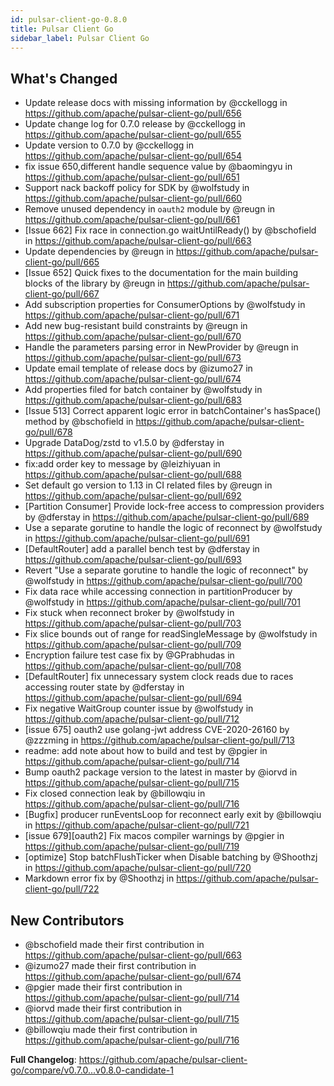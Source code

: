 ```yaml
---
id: pulsar-client-go-0.8.0
title: Pulsar Client Go
sidebar_label: Pulsar Client Go
---
```


## What's Changed
* Update release docs with missing information by @cckellogg in https://github.com/apache/pulsar-client-go/pull/656
* Update change log for 0.7.0 release by @cckellogg in https://github.com/apache/pulsar-client-go/pull/655
* Update version to 0.7.0 by @cckellogg in https://github.com/apache/pulsar-client-go/pull/654
* fix issue 650,different handle sequence value by @baomingyu in https://github.com/apache/pulsar-client-go/pull/651
* Support nack backoff policy for SDK by @wolfstudy in https://github.com/apache/pulsar-client-go/pull/660
* Remove unused dependency in `oauth2` module by @reugn in https://github.com/apache/pulsar-client-go/pull/661
* [Issue 662] Fix race in connection.go waitUntilReady() by @bschofield in https://github.com/apache/pulsar-client-go/pull/663
* Update dependencies by @reugn in https://github.com/apache/pulsar-client-go/pull/665
* [Issue 652] Quick fixes to the documentation for the main building blocks of the library by @reugn in https://github.com/apache/pulsar-client-go/pull/667
* Add subscription properties for ConsumerOptions by @wolfstudy in https://github.com/apache/pulsar-client-go/pull/671
* Add new bug-resistant build constraints by @reugn in https://github.com/apache/pulsar-client-go/pull/670
* Handle the parameters parsing error in NewProvider by @reugn in https://github.com/apache/pulsar-client-go/pull/673
* Update email template of release docs by @izumo27 in https://github.com/apache/pulsar-client-go/pull/674
* Add properties filed for batch container by @wolfstudy in https://github.com/apache/pulsar-client-go/pull/683
* [Issue 513] Correct apparent logic error in batchContainer's hasSpace() method by @bschofield in https://github.com/apache/pulsar-client-go/pull/678
* Upgrade DataDog/zstd to v1.5.0 by @dferstay in https://github.com/apache/pulsar-client-go/pull/690
* fix:add order key to message by @leizhiyuan in https://github.com/apache/pulsar-client-go/pull/688
* Set default go version to 1.13 in CI related files by @reugn in https://github.com/apache/pulsar-client-go/pull/692
* [Partition Consumer] Provide lock-free access to compression providers by @dferstay in https://github.com/apache/pulsar-client-go/pull/689
* Use a separate gorutine to handle the logic of reconnect by @wolfstudy in https://github.com/apache/pulsar-client-go/pull/691
* [DefaultRouter] add a parallel bench test by @dferstay in https://github.com/apache/pulsar-client-go/pull/693
* Revert "Use a separate gorutine to handle the logic of reconnect" by @wolfstudy in https://github.com/apache/pulsar-client-go/pull/700
* Fix data race while accessing connection in partitionProducer by @wolfstudy in https://github.com/apache/pulsar-client-go/pull/701
* Fix stuck when reconnect broker by @wolfstudy in https://github.com/apache/pulsar-client-go/pull/703
* Fix slice bounds out of range for readSingleMessage by @wolfstudy in https://github.com/apache/pulsar-client-go/pull/709
* Encryption failure test case fix by @GPrabhudas in https://github.com/apache/pulsar-client-go/pull/708
* [DefaultRouter] fix unnecessary system clock reads due to races accessing router state by @dferstay in https://github.com/apache/pulsar-client-go/pull/694
* Fix negative WaitGroup counter issue by @wolfstudy in https://github.com/apache/pulsar-client-go/pull/712
* [issue 675] oauth2 use golang-jwt address CVE-2020-26160 by @zzzming in https://github.com/apache/pulsar-client-go/pull/713
* readme: add note about how to build and test by @pgier in https://github.com/apache/pulsar-client-go/pull/714
* Bump oauth2 package version to the latest in master by @iorvd in https://github.com/apache/pulsar-client-go/pull/715
* Fix closed connection leak by @billowqiu in https://github.com/apache/pulsar-client-go/pull/716
* [Bugfix] producer runEventsLoop for reconnect early exit by @billowqiu in https://github.com/apache/pulsar-client-go/pull/721
* [issue 679][oauth2] Fix macos compiler warnings by @pgier in https://github.com/apache/pulsar-client-go/pull/719
* [optimize] Stop batchFlushTicker when Disable batching by @Shoothzj in https://github.com/apache/pulsar-client-go/pull/720
* Markdown error fix by @Shoothzj in https://github.com/apache/pulsar-client-go/pull/722

## New Contributors
* @bschofield made their first contribution in https://github.com/apache/pulsar-client-go/pull/663
* @izumo27 made their first contribution in https://github.com/apache/pulsar-client-go/pull/674
* @pgier made their first contribution in https://github.com/apache/pulsar-client-go/pull/714
* @iorvd made their first contribution in https://github.com/apache/pulsar-client-go/pull/715
* @billowqiu made their first contribution in https://github.com/apache/pulsar-client-go/pull/716

**Full Changelog**: https://github.com/apache/pulsar-client-go/compare/v0.7.0...v0.8.0-candidate-1